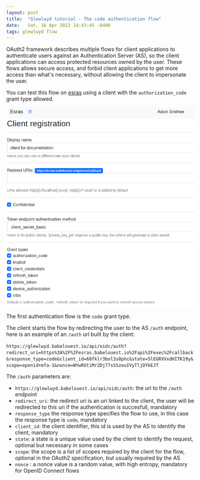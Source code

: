 ```yaml
---
layout: post
title:  "Glewlwyd tutorial - The code authentication flow"
date:   Sat, 16 Apr 2022 14:43:45 -0400
tags: glewlwyd flow
---
```


OAuth2 framework describes multiple flows for client applications to authenticate users against an Authentication Server (AS), so the client applications can access protected resources owned by the user. These flows allows secure access, and forbid client applications to get more access than what's necessary, without allowing the client to impersonate the user.

You can test this flow on [esras](https://esras.babelouest.io/) using a client with the `authorization_code` grant type allowed.

![esras-registration-1](/screenshots/esras-registration-1.png)

The first authentication flow is the `code` grant type.

The client starts the flow by redirecting the user to the AS `/auth` endpoint, here is an example of an `/auth` url built by the client:

`https://glewlwyd.babelouest.io/api/oidc/auth?redirect_uri=https%3A%2F%2Fesras.babelouest.io%2Fapi%2Fexec%2Fcallback&response_type=code&client_id=68fklr3bol3s8phc&state=5lEGRXVxdHITK19y&scope=openid+mfa-1&nonce=WYwRUtiMr2Dj77sSSzeuIVyTljDYkEJT`

The `/auth` parameters are:

- `https://glewlwyd.babelouest.io/api/oidc/auth`: the url to the `/auth` endpoint
- `redirect_uri`: the redirect uri is an uri linked to the client, the user will be redirected to this uri if the authentication is succesfull, mandatory
- `response_type` the response type specifies the flow to use, in this case the response type is `code`, mandatory
- `client_id`: the client identifier, this id is used by the AS to identify the client, mandatory
- `state`: a state is a unique value used by the client to identify the request, optional but necessary in some cases
- `scope`: the scope is a list of scopes required by the client for the flow, optional in the OAuth2 specification, but usually required by the AS
- `nonce` : a nonce value is a random value, with high entropy, mandatory for OpenID Connect flows

